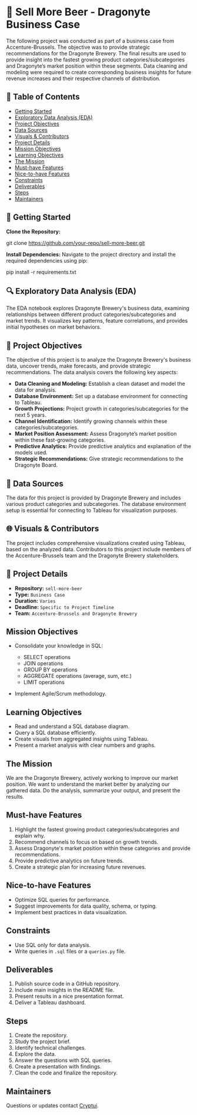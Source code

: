 # 🍺 Sell More Beer - Dragonyte Business Case

The following project was conducted as part of a business case from Accenture-Brussels. 
The objective was to provide strategic recommendations for the Dragonyte Brewery. 
The final results are used to provide insight into the fastest growing product categories/subcategories and Dragonyte’s market position within these segments. 
Data cleaning and modeling were required to create corresponding business insights for future revenue increases and their respective channels of distribution.

## 📑 Table of Contents
- [Getting Started](#getting-started)
- [Exploratory Data Analysis (EDA)](#eda)
- [Project Objectives](#project-objectives)
- [Data Sources](#data-sources)
- [Visuals & Contributors](#visuals-and-contributors)
- [Project Details](#project-details)
- [Mission Objectives](#mission-objectives)
- [Learning Objectives](#learning-objectives)
- [The Mission](#the-mission)
- [Must-have Features](#must-have-features)
- [Nice-to-have Features](#nice-to-have-features)
- [Constraints](#constraints)
- [Deliverables](#deliverables)
- [Steps](#steps)
- [Maintainers](#maintainers)


## 🚀 Getting Started <a name="getting-started"></a>

**Clone the Repository:**

git clone https://github.com/your-repo/sell-more-beer.git

**Install Dependencies:** Navigate to the project directory and install the required dependencies using pip:

pip install -r requirements.txt

## 🔍 Exploratory Data Analysis (EDA) <a name="eda"></a>

The EDA notebook explores Dragonyte Brewery's business data, examining relationships between different product categories/subcategories and market trends. It visualizes key patterns, feature correlations, and provides initial hypotheses on market behaviors.

## 🎯 Project Objectives <a name="project-objectives"></a>

The objective of this project is to analyze the Dragonyte Brewery's business data, uncover trends, make forecasts, and provide strategic recommendations. The data analysis covers the following key aspects:
- **Data Cleaning and Modeling:** Establish a clean dataset and model the data for analysis.
- **Database Environment:** Set up a database environment for connecting to Tableau.
- **Growth Projections:** Project growth in categories/subcategories for the next 5 years.
- **Channel Identification:** Identify growing channels within these categories/subcategories.
- **Market Position Assessment:** Assess Dragonyte’s market position within these fast-growing categories.
- **Predictive Analytics:** Provide predictive analytics and explanation of the models used.
- **Strategic Recommendations:** Give strategic recommendations to the Dragonyte Board.

## 📄 Data Sources <a name="data-sources"></a>

The data for this project is provided by Dragonyte Brewery and includes various product categories and subcategories. The database environment setup is essential for connecting to Tableau for visualization purposes.

## 🌐 Visuals & Contributors <a name="visuals-and-contributors"></a>

The project includes comprehensive visualizations created using Tableau, based on the analyzed data. Contributors to this project include members of the Accenture-Brussels team and the Dragonyte Brewery stakeholders.

## 📅 Project Details <a name="project-details"></a>

- **Repository:** `sell-more-beer`
- **Type:** `Business Case`
- **Duration:** `Varies`
- **Deadline:** `Specific to Project Timeline`
- **Team:** `Accenture-Brussels and Dragonyte Brewery`

## Mission Objectives <a name="mission-objectives"></a>

- Consolidate your knowledge in SQL:
  - SELECT operations
  - JOIN operations
  - GROUP BY operations
  - AGGREGATE operations (average, sum, etc.)
  - LIMIT operations

- Implement Agile/Scrum methodology.

## Learning Objectives <a name="learning-objectives"></a>

- Read and understand a SQL database diagram.
- Query a SQL database efficiently.
- Create visuals from aggregated insights using Tableau.
- Present a market analysis with clear numbers and graphs.

## The Mission <a name="the-mission"></a>

We are the Dragonyte Brewery, actively working to improve our market position. 
We want to understand the market better by analyzing our gathered data. 
Do the analysis, summarize your output, and present the results.

## Must-have Features <a name="must-have-features"></a>

1. Highlight the fastest growing product categories/subcategories and explain why.
2. Recommend channels to focus on based on growth trends.
3. Assess Dragonyte's market position within these categories and provide recommendations.
4. Provide predictive analytics on future trends.
5. Create a strategic plan for increasing future revenues.

## Nice-to-have Features <a name="nice-to-have-features"></a>

- Optimize SQL queries for performance.
- Suggest improvements for data quality, schema, or typing.
- Implement best practices in data visualization.

## Constraints <a name="constraints"></a>

- Use SQL only for data analysis.
- Write queries in `.sql` files or a `queries.py` file.

## Deliverables <a name="deliverables"></a>

1. Publish source code in a GitHub repository.
2. Include main insights in the README file.
3. Present results in a nice presentation format.
4. Deliver a Tableau dashboard.

## Steps <a name="steps"></a>

1. Create the repository.
2. Study the project brief.
3. Identify technical challenges.
4. Explore the data.
5. Answer the questions with SQL queries.
6. Create a presentation with findings.
7. Clean the code and finalize the repository.

## Maintainers <a name="maintainers"></a>

Questions or updates contact [Cryptui](https://github.com/Cryptui).



